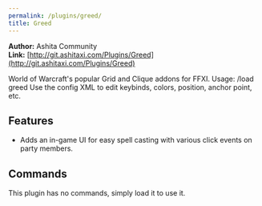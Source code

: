 ```yaml
---
permalink: /plugins/greed/
title: Greed
---
```


**Author:** Ashita Community<br/>
**Link:** [http://git.ashitaxi.com/Plugins/Greed](http://git.ashitaxi.com/Plugins/Greed)

World of Warcraft's popular Grid and Clique addons for FFXI. Usage: /load greed Use the config XML to edit keybinds, colors, position, anchor point, etc.

## Features

  * Adds an in-game UI for easy spell casting with various click events on party members.

## Commands

This plugin has no commands, simply load it to use it.
